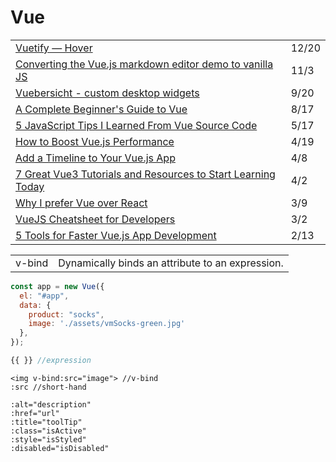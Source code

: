 # Vue

|  |  |
| :--- | :--- |
| [Vuetify — Hover](https://medium.com/javascript-in-plain-english/vuetify-hover-682d50f0a5b) | 12/20 |
| [Converting the Vue.js markdown editor demo to vanilla JS](https://gomakethings.com/converting-the-vue.js-markdown-editor-demo-to-vanilla-js/) | 11/3 |
| [Vuebersicht - custom desktop widgets](https://github.com/nickforddesign/vuebersicht) | 9/20 |
| [A Complete Beginner's Guide to Vue](https://dev.to/aspittel/a-complete-beginners-guide-to-vue-422n) | 8/17 |
| [5 JavaScript Tips I Learned From Vue Source Code](https://levelup.gitconnected.com/5-javascript-tips-i-learned-from-vue-source-code-6095df4e9bc1) | 5/17 |
| [How to Boost Vue.js Performance](https://itnext.io/how-to-boost-vue-js-performance-c7df027ff3f5) | 4/19 |
| [Add a Timeline to Your Vue.js App](https://medium.com/javascript-in-plain-english/add-a-timeline-to-your-vue-js-app-3b0804c06c0a) | 4/8 |
| [7 Great Vue3 Tutorials and Resources to Start Learning Today](https://learnvue.co/2020/03/7-great-vue3-tutorials-and-resources-to-start-learning-today/?utm_source=newsletter&utm_medium=email&utm_campaign=4_2) | 4/2 |
| [Why I prefer Vue over React](https://medium.com/@gaute.meek/why-i-prefer-vue-over-react-12ab1da113be) | 3/9 |
| [VueJS Cheatsheet for Developers](https://attachments.convertkitcdnn2.com/234155/4726aa35-b3dc-4d94-9981-e38f91dc5802/A%20VueJS%20Cheatsheet%20for%20Developers-LearnVue.pdf) | 3/2 |
| [5 Tools for Faster Vue.js App Development](https://blog.bitsrc.io/5-tools-for-faster-vue-js-app-development-ad7eda1ee6a8) | 2/13 |

|  |  |
| :--- | :--- |
| v-bind | Dynamically binds an attribute to an expression. |

```javascript
const app = new Vue({
  el: "#app",
  data: {
    product: "socks",
    image: './assets/vmSocks-green.jpg'
  },
});
```

```javascript
{{ }} //expression
```

```markup
<img v-bind:src="image"> //v-bind
:src //short-hand

:alt="description"
:href="url"
:title="toolTip"
:class="isActive"
:style="isStyled"
:disabled="isDisabled"

```

